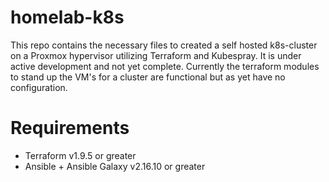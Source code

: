 # homelab-k8s
This repo contains the necessary files to created a self hosted k8s-cluster on a Proxmox hypervisor utilizing Terraform and Kubespray. It is under active development and not yet complete. Currently the terraform modules to stand up the VM's for a cluster are functional but as yet have no configuration.

# Requirements
* Terraform v1.9.5 or greater
* Ansible + Ansible Galaxy v2.16.10 or greater